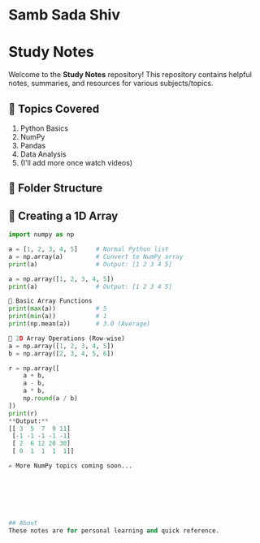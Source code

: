 # Samb Sada Shiv

# Study Notes

Welcome to the **Study Notes** repository! This repository contains helpful notes, summaries, and resources for various subjects/topics.

## 🧠 Topics Covered
1. Python Basics
2. NumPy
3. Pandas
4. Data Analysis
5. (I'll add more once watch videos)

## 📂 Folder Structure

## 📌 Creating a 1D Array

```python
import numpy as np

a = [1, 2, 3, 4, 5]     # Normal Python list
a = np.array(a)         # Convert to NumPy array
print(a)                # Output: [1 2 3 4 5]

a = np.array([1, 2, 3, 4, 5])
print(a)                # Output: [1 2 3 4 5]

🔢 Basic Array Functions
print(max(a))           # 5
print(min(a))           # 1
print(np.mean(a))       # 3.0 (Average)

🧮 2D Array Operations (Row-wise)
a = np.array([1, 2, 3, 4, 5])
b = np.array([2, 3, 4, 5, 6])

r = np.array([
    a + b,
    a - b,
    a * b,
    np.round(a / b)
])
print(r)
**Output:**
[[ 3  5  7  9 11]
 [-1 -1 -1 -1 -1]
 [ 2  6 12 20 30]
 [ 0  1  1  1  1]]

✍️ More NumPy topics coming soon...







## About
These notes are for personal learning and quick reference.
